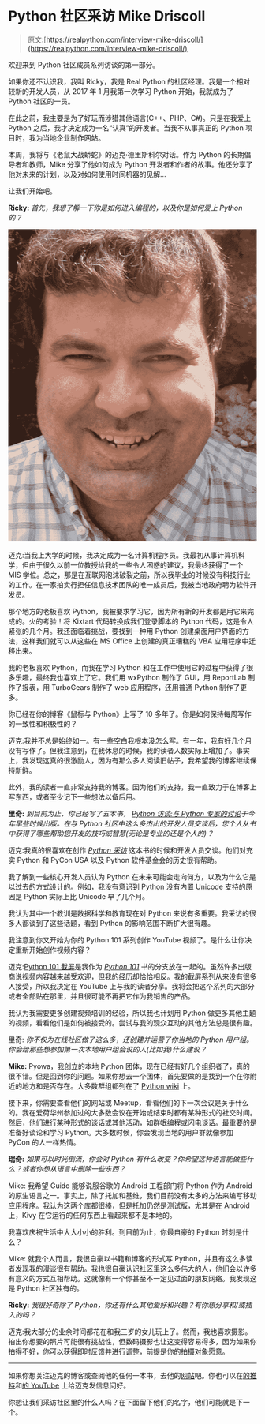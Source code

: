 # Python 社区采访 Mike Driscoll

> 原文:[https://realpython.com/interview-mike-driscoll/](https://realpython.com/interview-mike-driscoll/)

欢迎来到 Python 社区成员系列访谈的第一部分。

如果你还不认识我，我叫 Ricky，我是 Real Python 的社区经理。我是一个相对较新的开发人员，从 2017 年 1 月我第一次学习 Python 开始，我就成为了 Python 社区的一员。

在此之前，我主要是为了好玩而涉猎其他语言(C++、PHP、C#)。只是在我爱上 Python 之后，我才决定成为一名“认真”的开发者。当我不从事真正的 Python 项目时，我为当地企业制作网站。

本周，我将与《老鼠大战蟒蛇》的迈克·德里斯科尔对话。作为 Python 的长期倡导者和教师，Mike 分享了他如何成为 Python 开发者和作者的故事。他还分享了他对未来的计划，以及对如何使用时间机器的见解…

让我们开始吧。

**Ricky:** *首先，我想了解一下你是如何进入编程的，以及你是如何爱上 Python 的？*

![Mike Driscoll](img/b662439b26bb8e0b37537e57aad5a067.png)

迈克:当我上大学的时候，我决定成为一名计算机程序员。我最初从事计算机科学，但由于很久以前一位教授给我的一些令人困惑的建议，我最终获得了一个 MIS 学位。总之，那是在互联网泡沫破裂之前，所以我毕业的时候没有科技行业的工作。在一家拍卖行担任信息技术团队的唯一成员后，我被当地政府聘为软件开发员。

那个地方的老板喜欢 Python，我被要求学习它，因为所有新的开发都是用它来完成的。火的考验！将 Kixtart 代码转换成我们登录脚本的 Python 代码，这是令人紧张的几个月。我还面临着挑战，要找到一种用 Python 创建桌面用户界面的方法，这样我们就可以从这些在 MS Office 上创建的真正糟糕的 VBA 应用程序中迁移出来。

我的老板喜欢 Python，而我在学习 Python 和在工作中使用它的过程中获得了很多乐趣，最终我也喜欢上了它。我们用 wxPython 制作了 GUI，用 ReportLab 制作了报表，用 TurboGears 制作了 web 应用程序，还用普通 Python 制作了更多。

你已经在你的博客《鼠标与 Python》上写了 10 多年了。你是如何保持每周写作的一致性和积极性的？

迈克:我并不总是始终如一。有一些空白我根本没怎么写。有一年，我有好几个月没有写作了。但我注意到，在我休息的时候，我的读者人数实际上增加了。事实上，我发现这真的很激励人，因为有那么多人阅读旧帖子，我希望我的博客继续保持新鲜。

此外，我的读者一直非常支持我的博客。因为他们的支持，我一直致力于在博客上写东西，或者至少记下一些想法以备后用。

**里奇:** *到目前为止，你已经写了五本书， [Python 访谈:与 Python 专家的讨论](https://realpython.com/asins/B0793XYQGZ/)于今年早些时候出版。在与 Python 社区中这么多杰出的开发人员交谈后，您个人从书中获得了哪些帮助您开发的技巧或智慧(无论是专业的还是个人的)？*

迈克:我真的很喜欢在创作 [*Python 采访*](https://realpython.com/asins/B0793XYQGZ/) 这本书的时候和开发人员交谈。他们对充实 Python 和 PyCon USA 以及 Python 软件基金会的历史很有帮助。

我了解到一些核心开发人员认为 Python 在未来可能会走向何方，以及为什么它是以过去的方式设计的。例如，我没有意识到 Python 没有内置 Unicode 支持的原因是 Python 实际上比 Unicode 早了几个月。

我认为其中一个教训是数据科学和教育现在对 Python 来说有多重要。我采访的很多人都谈到了这些话题，看到 Python 的影响范围不断扩大很有趣。

我注意到你又开始为你的 Python 101 系列创作 YouTube 视频了。是什么让你决定重新开始创作视频内容？

迈克:[Python 101 截屏](https://www.youtube.com/watch?v=yEusyqoxNQI&list=PLN0iJDXT7K2vB3EGwKpDV-VIylhs3dEV8)是我作为 [*Python 101*](https://realpython.com/asins/00KQTFHNK/) 书的分支放在一起的。虽然许多出版商说视频内容越来越受欢迎，但我的经历却恰恰相反。我的截屏系列从来没有很多人接受，所以我决定在 YouTube 上与我的读者分享。我将会把这个系列的大部分或者全部贴在那里，并且很可能不再把它作为我销售的产品。

我认为我需要更多创建视频培训的经验，所以我也计划用 Python 做更多其他主题的视频，看看他们是如何被接受的。尝试与我的观众互动的其他方法总是很有趣。

里奇: *你不仅为在线社区做了这么多，还创建并运营了你当地的 Python 用户组。你会给那些想参加第一次本地用户组会议的人(比如我)什么建议？*

**Mike:** Pyowa，我创立的本地 Python 团体，现在已经有好几个组织者了，真的很不错。但是回到你的问题。如果你想去一个团体，首先要做的是找到一个在你附近的地方和是否存在。大多数群组都列在了 [Python wiki](https://wiki.python.org/moin/LocalUserGroups) 上。

接下来，你需要查看他们的网站或 Meetup，看看他们的下一次会议是关于什么的。我在爱荷华州参加过的大多数会议在开始或结束时都有某种形式的社交时间。然后，他们进行某种形式的谈话或其他活动，如群氓编程或闪电谈话。最重要的是准备好谈论和学习 Python。大多数时候，你会发现当地的用户群就像参加 PyCon 的人一样热情。

**瑞奇:** *如果可以时光倒流，你会对 Python 有什么改变？你希望这种语言能做些什么？或者你想从语言中删除一些东西？*

Mike: 我希望 Guido 能够说服谷歌的 Android 工程部门将 Python 作为 Android 的原生语言之一。事实上，除了托加和基维，我们目前没有太多的方法来编写移动应用程序。我认为这两个库都很棒，但是托加仍然是测试版，尤其是在 Android 上，Kivy 在它运行的任何东西上看起来都不是本地的。

我喜欢庆祝生活中大大小小的胜利。到目前为止，你最自豪的 Python 时刻是什么？

Mike: 就我个人而言，我很自豪以书籍和博客的形式写 Python，并且有这么多读者发现我的漫谈很有帮助。我也很自豪认识社区里这么多伟大的人，他们会以许多有意义的方式互相帮助。这就像有一个你甚至不一定见过面的朋友网络。我发现这是 Python 社区独有的。

**Ricky:** *我很好奇除了 Python，你还有什么其他爱好和兴趣？有你想分享和/或插入的吗？*

迈克:我大部分的业余时间都花在和我三岁的女儿玩上了。然而，我也喜欢摄影。拍出你想要的照片可能很有挑战性，但数码摄影也让这变得容易得多，因为如果你拍得不好，你可以获得即时反馈并进行调整，前提是你的拍摄对象愿意。

* * *

如果你想关注迈克的博客或查阅他的任何一本书，去他的[网站](https://www.blog.pythonlibrary.org/about/)吧。你也可以在[的推特](https://twitter.com/driscollis)和[的 YouTube](https://www.youtube.com/channel/UCXIKTlRw8OHVQ_WlEMP_jSg) 上给迈克发信息问好。

你想让我们采访社区里的什么人吗？在下面留下他们的名字，他们可能就是下一个。